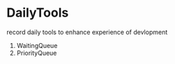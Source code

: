 <!--
 * @Description: 
 * @Author: wangchao
 * @Date: 2022-08-12 14:33:11
-->
# DailyTools
record daily tools to enhance experience of devlopment
1. WaitingQueue
2. PriorityQueue